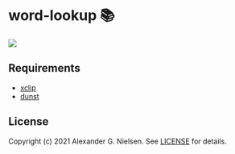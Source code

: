 # word-lookup 📚

![](https://github.com/4lgn/word-lookup/raw/master/word-lookup.gif)

## Requirements

- [xclip](https://github.com/astrand/xclip)
- [dunst](https://github.com/dunst-project/dunst)

## License

Copyright (c) 2021 Alexander G. Nielsen. See [LICENSE](https://github.com/4lgn/word-lookup/blob/master/LICENSE) for details.